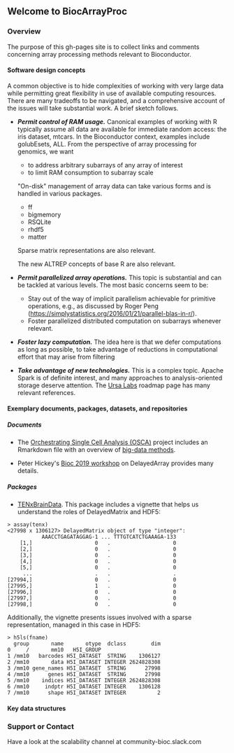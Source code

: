 ## Welcome to BiocArrayProc

### Overview

The purpose of this gh-pages site is to collect links and
comments concerning array processing methods relevant to
Bioconductor.  

#### Software design concepts

A common objective is to hide complexities of working with very
large data while permitting great flexibility in use of
available computing resources.  There are many tradeoffs to
be navigated, and a comprehensive account of the issues will take
substantial work.  A brief sketch follows.

- _**Permit control of RAM usage.**_  Canonical examples of working
with R typically assume all data are available for immediate
random access: the iris dataset, mtcars.  In the Bioconductor
context, examples include golubEsets, ALL.  From the perspective
of array processing for genomics, we want
    - to address arbitrary subarrays of any array of interest
    - to limit RAM consumption to subarray scale

    "On-disk" management of array data can take various forms and
    is handled in various packages.
    - ff
    - bigmemory
    - RSQLite
    - rhdf5
    - matter

    Sparse matrix representations are also relevant.

    The new ALTREP concepts of base R are also relevant.

- _**Permit parallelized array operations.**_  This topic is substantial
and can be tackled at various levels.  The most basic concerns
seem to be:
    - Stay out of the way of implicit parallelism achievable for primitive
operations, e.g., as discussed by Roger Peng (https://simplystatistics.org/2016/01/21/parallel-blas-in-r/).
    - Foster parallelized distributed computation on subarrays 
whenever relevant.


- _**Foster lazy computation.**_  The idea here is that we defer
computations as long as possible, to take advantage of reductions
in computational effort that may arise from filtering

- _**Take advantage of new technologies.**_  This is a complex
topic.  Apache Spark is of definite interest, and many approaches
to analysis-oriented storage deserve attention.  The [Ursa Labs](https://ursalabs.org/tech/) roadmap page has many relevant references.

#### Exemplary documents, packages, datasets, and repositories

##### Documents

- The [Orchestrating Single Cell Analysis (OSCA)](https://github.com/Bioconductor/OSCABase/) project includes
an Rmarkdown file with an overview of [big-data methods](https://github.com/Bioconductor/OSCABase/blob/master/analysis/big-data.Rmd).

- Peter Hickey's [Bioc 2019 workshop](https://github.com/PeteHaitch/BioC2019_DelayedArray_workshop/blob/master/vignettes/Effectively_using_the_DelayedArray_framework_for_users.Rmd) on DelayedArray provides many details.

##### Packages

- [TENxBrainData](https://github.com/Bioconductor/TENxBrainData).  This
package includes a vignette that helps us understand the roles of
DelayedMatrix and HDF5:

```
> assay(tenx)
<27998 x 1306127> DelayedMatrix object of type "integer":
           AAACCTGAGATAGGAG-1 ... TTTGTCATCTGAAAGA-133
    [1,]                    0   .                    0
    [2,]                    0   .                    0
    [3,]                    0   .                    0
    [4,]                    0   .                    0
    [5,]                    0   .                    0
     ...                    .   .                    .
[27994,]                    0   .                    0
[27995,]                    1   .                    0
[27996,]                    0   .                    0
[27997,]                    0   .                    0
[27998,]                    0   .                    0
```

Additionally, the vignette presents issues involved with 
a sparse representation, managed in this case in HDF5:

```
> h5ls(fname)
  group       name       otype  dclass        dim
0     /       mm10   H5I_GROUP                   
1 /mm10   barcodes H5I_DATASET  STRING    1306127
2 /mm10       data H5I_DATASET INTEGER 2624828308
3 /mm10 gene_names H5I_DATASET  STRING      27998
4 /mm10      genes H5I_DATASET  STRING      27998
5 /mm10    indices H5I_DATASET INTEGER 2624828308
6 /mm10     indptr H5I_DATASET INTEGER    1306128
7 /mm10      shape H5I_DATASET INTEGER          2
```


#### Key data structures


### Support or Contact

Have a look at the scalability channel at community-bioc.slack.com
